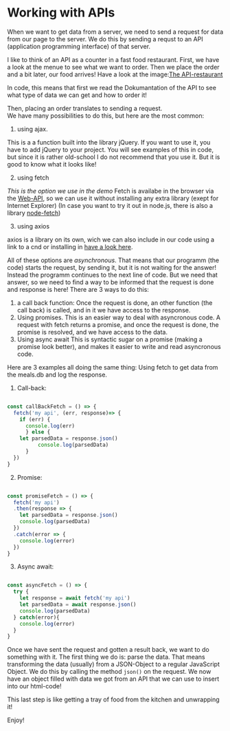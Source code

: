 # Working with APIs

When we want to get data from a server, we need to send a request for data from our page to the server. We do this by sending a requst to an  API (application programming interface) of that server. 

I like to think of an API as a counter in a fast food restaurant. First, we have a look at the menue to see what we want to order. Then we place the order and a bit later, our food arrives! 
Have a look at the image:[The API-restaurant](./API_GetBurger.png)

In code, this means that first we read the Dokumantation of the API to see what type of data we can get and how to order it!

Then, placing an order translates to sending a request.  
We have many possibilities to do this, but here are the most common:
1. using ajax. 

This is a a function built into the library jQuery. If you want to use it, you have to add jQuery to your project.  You will see examples of this in code, but since it is rather old-school I do not recommend that you use it. But it is good to know what it looks like!

2. using fetch

*This is the option we use in the demo* 
Fetch is availabe in the browser via the [Web-API](https://developer.mozilla.org/en-US/docs/Web/API/Fetch_API), so we can use it without installing any extra library (exept for Internet Explorer) (In case you want to try it out in node.js, there is also a library [node-fetch](https://www.npmjs.com/package/node-fetch)) 

3. using axios

axios is a library on its own, wich we can also include in our code using a link to a cnd or installing in [have a look here](https://github.com/axios/axios).

All of these options are *asynchronous*. That means that our programm (the code) starts the request, by sending it, but it is not waiting for the answer! Instead the programm continues to the next line of code. But we need that answer, so we need to find a way to be informed that the request is done and response is here! 
There are 3 ways to do this: 
1. a call back function: 
Once the request is done, an other function (the call back) is called, and in it we have access to the response.
2. Using promises. 
This is an easier way to deal with asyncronous code. A request with fetch returns a promise, and once the request is done, the promise is resolved, and we have access to the data. 
3. Using async await
This is syntactic sugar on a promise (making a promise look better), and makes it easier to write and read asyncronous code. 

Here are 3 examples all doing the same thing: Using fetch to get data from the meals.db and log the response. 

1. Call-back: 

``` javaScript 

const callBackFetch = () => {
  fetch('my api', (err, response)=> {
    if (err) { 
      console.log(err)
      } else {
    let parsedData = response.json()
          console.log(parsedData)
      }
  })
}

``` 

2. Promise: 

``` javaScript 

const promiseFetch = () => {
  fetch('my api')
  .then(response => {
    let parsedData = response.json()
    console.log(parsedData)
  })
  .catch(error => {
    console.log(error)
  })
}

``` 

3. Async await: 

``` javaScript 

const asyncFetch = () => {
  try {
    let response = await fetch('my api')
    let parsedData = await response.json()
    console.log(parsedData)
  } catch(error){
    console.log(error)
  }
}

```

Once we have sent the request and gotten a result back, we want to do something with it. The first thing we do is: parse the data. That means transforming the data (usually) from a JSON-Object to a regular JavaScript Object. We do this by calling the method `json()` on the request. We now have an object filled with data we got from an API that we can use to insert into our html-code!  

This last step is like getting a tray of food from the kitchen and unwrapping it! 

Enjoy!